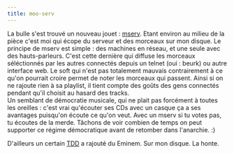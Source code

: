 ```yaml
---
title: moo-serv
---
```


La bulle s'est trouvé un nouveau jouet : [mserv](http://www.mserv.org). Etant
environ au milieu de la pièce c'est moi qui écope du serveur et des morceaux
sur mon disque. Le principe de mserv est simple : des machines en réseau, et
une seule avec des hauts-parleurs. C'est cette dernière qui diffuse les
morceaux séléctionnés par les autres connectés depuis un telnet (oui : beurk)
ou autre interface web. Le soft qui n'est pas totalement mauvais contrairement
à ce qu'on pourrait croire permet de noter les morceaux qui passent. Ainsi si
on ne rajoute rien à sa playlist, il tient compte des goûts des gens connectés
pendant qu'il choisit au hasard des tracks.  
Un semblant de démocratie musicale, qui ne plait pas forcément à toutes les
oreilles : c'est vrai qu'écouter ses CDs avec un casque ça a ses avantages
puisqu'on écoute ce qu'on veut. Avec un mserv si tu votes pas, tu écoutes de
la merde. Tâchons de voir combien de temps on peut supporter ce régime
démocratique avant de retomber dans l'anarchie. :)

D'ailleurs un certain [TDD](http://www.tddsworld.com/blogs/eapc/) a rajouté du
Eminem. Sur mon disque. La honte.

